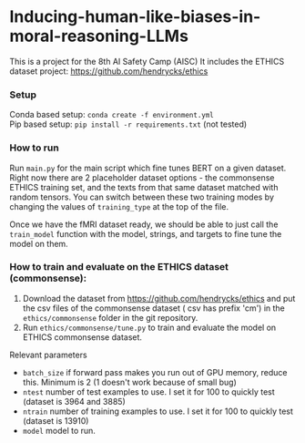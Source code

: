 # Inducing-human-like-biases-in-moral-reasoning-LLMs
This is a project for the 8th AI Safety Camp (AISC)
It includes the ETHICS dataset project: https://github.com/hendrycks/ethics

### Setup
Conda based setup: `conda create -f environment.yml`  
Pip based setup: `pip install -r requirements.txt` (not tested)

### How to run
Run `main.py` for the main script which fine tunes BERT on a given dataset.
Right now there are 2 placeholder dataset options - the commonsense ETHICS training set,
and the texts from that same dataset matched with random tensors. You can switch
between these two training modes by changing the values of `training_type` at
the top of the file.

Once we have the fMRI dataset ready, we should be able to just call the `train_model`
function with the model, strings, and targets to fine tune the model on them.

### How to train and evaluate on the ETHICS dataset (commonsense):
1. Download the dataset from https://github.com/hendrycks/ethics and put the csv files of the commonsense dataset ( csv has prefix 'cm')
in the `ethics/commonsense` folder in the git repository.
2. Run `ethics/commonsense/tune.py` to train and evaluate the model on ETHICS commonsense dataset.

Relevant parameters
- `batch_size` if forward pass makes you run out of GPU memory, reduce this. Minimum is 2 (1 doesn't work because of small bug)
- `ntest` number of test examples to use. I set it for 100 to quickly test (dataset is 3964 and 3885)
- `ntrain` number of training examples to use. I set it for 100 to quickly test (dataset is 13910)
- `model` model to run. 